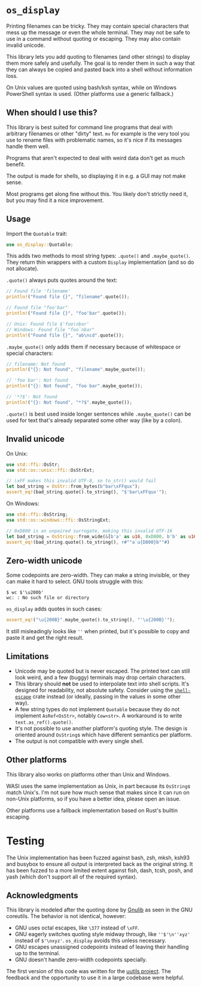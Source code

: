 # `os_display`

Printing filenames can be tricky. They may contain special characters that mess up the message or even the whole terminal. They may not be safe to use in a command without quoting or escaping. They may also contain invalid unicode.

This library lets you add quoting to filenames (and other strings) to display them more safely and usefully. The goal is to render them in such a way that they can always be copied and pasted back into a shell without information loss.

On Unix values are quoted using bash/ksh syntax, while on Windows PowerShell syntax is used. (Other platforms use a generic fallback.)

## When should I use this?

This library is best suited for command line programs that deal with arbitrary filenames or other "dirty" text. `mv` for example is the very tool you use to rename files with problematic names, so it's nice if its messages handle them well.

Programs that aren't expected to deal with weird data don't get as much benefit.

The output is made for shells, so displaying it in e.g. a GUI may not make sense.

Most programs get along fine without this. You likely don't strictly need it, but you may find it a nice improvement.

## Usage
Import the `Quotable` trait:

```rust
use os_display::Quotable;
```

This adds two methods to most string types: `.quote()` and `.maybe_quote()`. They return thin wrappers with a custom `Display` implementation (and so do not allocate).

`.quote()` always puts quotes around the text:

```rust
// Found file 'filename'
println!("Found file {}", "filename".quote());

// Found file "foo'bar"
println!("Found file {}", "foo'bar".quote());

// Unix: Found file $'foo\nbar'
// Windows: Found file "foo`nbar"
println!("Found file {}", "ab\ncd".quote());
```

`.maybe_quote()` only adds them if necessary because of whitespace or special characters:

```rust
// filename: Not found
println!("{}: Not found", "filename".maybe_quote());

// 'foo bar': Not found
println!("{}: Not found", "foo bar".maybe_quote());

// '*?$': Not found
println!("{}: Not found", "*?$".maybe_quote());
```

`.quote()` is best used inside longer sentences while `.maybe_quote()` can be used for text that's already separated some other way (like by a colon).

## Invalid unicode
On Unix:

```rust
use std::ffi::OsStr;
use std::os::unix::ffi::OsStrExt;

// \xFF makes this invalid UTF-8, so to_str() would fail
let bad_string = OsStr::from_bytes(b"bar\xFFqux");
assert_eq!(bad_string.quote().to_string(), "$'bar\xFFqux'");
```

On Windows:

```rust
use std::ffi::OsString;
use std::os::windows::ffi::OsStringExt;

// 0xD800 is an unpaired surrogate, making this invalid UTF-16
let bad_string = OsString::from_wide(&[b'a' as u16, 0xD800, b'b' as u16]);
assert_eq!(bad_string.quote().to_string(), r#""a`u{D800}b""#)
```

## Zero-width unicode
Some codepoints are zero-width. They can make a string invisible, or they can make it hard to select. GNU tools struggle with this:

```console
$ wc $'\u200b'
wc: ​: No such file or directory
```

`os_display` adds quotes in such cases:

```rust
assert_eq!("\u{200B}".maybe_quote().to_string(), "'\u{200B}'");
```

It still misleadingly looks like `''` when printed, but it's possible to copy and paste it and get the right result.

## Limitations
- Unicode may be quoted but is never escaped. The printed text can still look weird, and a few (buggy) terminals may drop certain characters.
- This library should **not** be used to interpolate text into shell scripts. It's designed for readability, not absolute safety. Consider using the [`shell-escape`](https://crates.io/crates/shell-escape) crate instead (or ideally, passing in the values in some other way).
- A few string types do not implement `Quotable` because they do not implement `AsRef<OsStr>`, notably `Cow<str>`. A workaround is to write `text.as_ref().quote()`.
- It's not possible to use another platform's quoting style. The design is oriented around `OsString`s which have different semantics per platform.
- The output is not compatible with every single shell.

## Other platforms
This library also works on platforms other than Unix and Windows.

WASI uses the same implementation as Unix, in part because its `OsString`s match Unix's. I'm not sure how much sense that makes since it can run on non-Unix platforms, so if you have a better idea, please open an issue.

Other platforms use a fallback implementation based on Rust's builtin escaping.

# Testing
The Unix implementation has been fuzzed against bash, zsh, mksh, ksh93 and busybox to ensure all output is interpreted back as the original string. It has been fuzzed to a more limited extent against fish, dash, tcsh, posh, and yash (which don't support all of the required syntax).

## Acknowledgments
This library is modeled after the quoting done by [Gnulib](https://www.gnu.org/software/gnulib/) as seen in the GNU coreutils. The behavior is not identical, however:
- GNU uses octal escapes, like `\377` instead of `\xFF`.
- GNU eagerly switches quoting style midway through, like `''$'\n''xyz'` instead of `$'\nxyz'`. `os_display` avoids this unless necessary.
- GNU escapes unassigned codepoints instead of leaving their handling up to the terminal.
- GNU doesn't handle zero-width codepoints specially.

The first version of this code was written for the [uutils project](https://github.com/uutils/coreutils). The feedback and the opportunity to use it in a large codebase were helpful.
